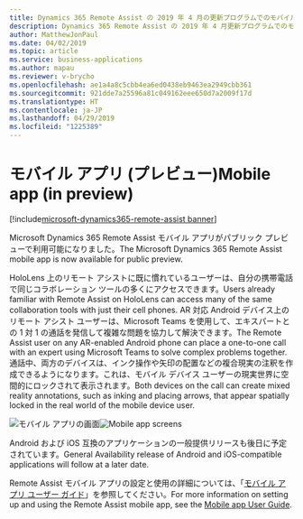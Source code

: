 ```yaml
---
title: Dynamics 365 Remote Assist の 2019 年 4 月の更新プログラムでのモバイル上のリモート アシスト機能
description: Dynamics 365 Remote Assist の 2019 年 4 月更新プログラムでのモバイル上のリモート アシスト機能により、拡張現実対応の Android デバイスに HoloLens エクスペリエンスがもたらされます。
author: MatthewJonPaul
ms.date: 04/02/2019
ms.topic: article
ms.service: business-applications
ms.author: mapau
ms.reviewer: v-brycho
ms.openlocfilehash: ae1a4a8c5cbb4ea6ed0438eb9463ea2949cbb361
ms.sourcegitcommit: 921dde7a25596a81c049162eee650d7a2009f17d
ms.translationtype: HT
ms.contentlocale: ja-JP
ms.lasthandoff: 04/29/2019
ms.locfileid: "1225389"
---
```

# <a name="mobile-app-in-preview"></a><span data-ttu-id="2e916-103">モバイル アプリ (プレビュー)</span><span class="sxs-lookup"><span data-stu-id="2e916-103">Mobile app (in preview)</span></span>
[!include[microsoft-dynamics365-remote-assist banner](../../includes/microsoft-dynamics365-remote-assist.md)]

<span data-ttu-id="2e916-104">Microsoft Dynamics 365 Remote Assist モバイル アプリがパブリック プレビューで利用可能になりました。</span><span class="sxs-lookup"><span data-stu-id="2e916-104">The Microsoft Dynamics 365 Remote Assist mobile app is now available for public preview.</span></span>

<span data-ttu-id="2e916-105">HoloLens 上のリモート アシストに既に慣れているユーザーは、自分の携帯電話で同じコラボレーション ツールの多くにアクセスできます。</span><span class="sxs-lookup"><span data-stu-id="2e916-105">Users already familiar with Remote Assist on HoloLens can access many of the same collaboration tools with just their cell phones.</span></span> <span data-ttu-id="2e916-106">AR 対応 Android デバイス上のリモート アシスト ユーザーは、Microsoft Teams を使用して、エキスパートとの 1 対 1 の通話を発信して複雑な問題を協力して解決できます。</span><span class="sxs-lookup"><span data-stu-id="2e916-106">The Remote Assist user on any AR-enabled Android phone can place a one-to-one call with an expert using Microsoft Teams to solve complex problems together.</span></span> <span data-ttu-id="2e916-107">通話中、両方のデバイスは、インク操作や矢印の配置などの複合現実の注釈を作成できるようになります。これは、モバイル デバイス ユーザーの現実世界に空間的にロックされて表示されます。</span><span class="sxs-lookup"><span data-stu-id="2e916-107">Both devices on the call can create mixed reality annotations, such as inking and placing arrows, that appear spatially locked in the real world of the mobile device user.</span></span>  

<span data-ttu-id="2e916-108">![モバイル アプリの画面](media/mobile-app-screens.PNG "モバイル アプリの画面")</span><span class="sxs-lookup"><span data-stu-id="2e916-108">![Mobile app screens](media/mobile-app-screens.PNG "Mobile app screens")</span></span>

<span data-ttu-id="2e916-109">Android および iOS 互換のアプリケーションの一般提供リリースも後日に予定されています。</span><span class="sxs-lookup"><span data-stu-id="2e916-109">General Availability release of Android and iOS-compatible applications will follow at a later date.</span></span>

<span data-ttu-id="2e916-110">Remote Assist モバイル アプリの設定と使用の詳細については、「[モバイル アプリ ユーザー ガイド](https://docs.microsoft.com/dynamics365/mixed-reality/remote-assist/mobile-app)」を参照してください。</span><span class="sxs-lookup"><span data-stu-id="2e916-110">For more information on setting up and using the Remote Assist mobile app, see the [Mobile app User Guide](https://docs.microsoft.com/dynamics365/mixed-reality/remote-assist/mobile-app).</span></span>
